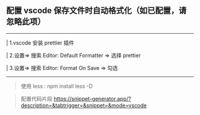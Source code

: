 ## 配置 vscode 保存文件时自动格式化（如已配置，请忽略此项）

---

| 1.vscode 安装 prettier 插件

| 2.设置=> 搜索 Editor: Default Formatter => 选择 prettier

| 3.设置=> 搜索 Editor: Format On Save => 勾选

---

> 使用 less : npm install less -D

> 配置代码片段 https://snippet-generator.app/?description=&tabtrigger=&snippet=&mode=vscode
